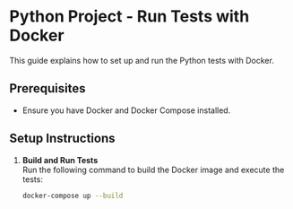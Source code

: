 # Python Project - Run Tests with Docker

This guide explains how to set up and run the Python tests with Docker.

## Prerequisites
- Ensure you have Docker and Docker Compose installed.

## Setup Instructions

1. **Build and Run Tests**  
   Run the following command to build the Docker image and execute the tests:
   ```bash
   docker-compose up --build
